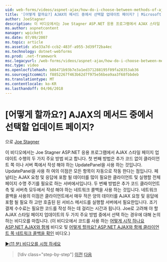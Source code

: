```yaml
---
uid: web-forms/videos/aspnet-ajax/how-do-i-choose-between-methods-of-ajax-page-updates
title: '[어떻게 할까요?] AJAX의 메서드 중에서 선택할 업데이트 페이지? | Microsoft 문서'
author: JoeStagner
description: 이 비디오에서는 Joe Stagner ASP.NET 응용 프로그램에서 AJAX 스타일 페이지 업데이트 수행의 두 가지 주요 방법 비교 합니다. 첫 번째 메서드는 Upd를 사용 하는 중...
ms.author: aspnetcontent
manager: wpickett
ms.date: 07/09/2007
ms.topic: article
ms.assetid: a5e33a7d-ccb2-483f-a955-3d39f72ba4ec
ms.technology: dotnet-webforms
ms.prod: .net-framework
msc.legacyurl: /web-forms/videos/aspnet-ajax/how-do-i-choose-between-methods-of-ajax-page-updates
msc.type: video
ms.openlocfilehash: b86471b93b7e3a1ed371288195f09fa28353ab36
ms.sourcegitcommit: f8852267f463b62d7f975e56bea9aa3f68fbbdeb
ms.translationtype: MT
ms.contentlocale: ko-KR
ms.lasthandoff: 04/06/2018
---
```

<a name="how-do-i-choose-between-methods-of-ajax-page-updates"></a>[어떻게 할까요?] AJAX의 메서드 중에서 선택할 업데이트 페이지?
====================
으로 [Joe Stagner](https://github.com/JoeStagner)

이 비디오에서는 Joe Stagner ASP.NET 응용 프로그램에서 AJAX 스타일 페이지 업데이트 수행의 두 가지 주요 방법 비교 합니다. 첫 번째 방법은 추가 코드 없이 클라이언트 쪽 이나 서버 쪽에서 작성 해야 하는 UpdatePanel을 사용 하는 것입니다. UpdatePanel을 사용 하 여의 이점은 모든 항목이 자동으로 작동 한다는 점입니다. 페널티는 AJAX 요청 및 응답에 포함 될 데이터를 많이 필요한 클라이언트 및 실행할 전체 페이지 수명 주기를 필요로 하는 서버에서입니다. 두 번째 방법은 추가 코드 클라이언트측 및 서버측 모두에서 작성 해야 하는 네트워크 콜백을 사용 하는 것입니다. 네트워크 콜백을 사용의 이점은 클라이언트에서 매우 적은 양의 데이터를 AJAX 요청 및 응답에 포함 될 필요 하 고만 호출된 된 서비스 메서드를 실행할 서버에서 필요한입니다. 조기 결제 수수료는 필요한 코드를 작성 하는 데 걸리는 시간과 됩니다. Joe로 고려해 야 할 AJAX 스타일 페이지 업데이트의 두 가지 주요 방법 중에서 선택 하는 경우에 대해 논의 하는 비디오를 마칩니다. (이 비디오에서 코드를 사용 하는 [어떻게 시작 하나요 ASP.NET AJAX와 함께](how-do-i-get-started-with-aspnet-ajax.md) 비디오 및 [어떻게 할까요? ASP.NET AJAX와 함께 클라이언트 쪽 네트워크 콜백을 확인](how-do-i-make-client-side-network-callbacks-with-aspnet-ajax.md) 비디오.)

[&#9654;(11 분) 비디오를 시청 하세요](https://channel9.msdn.com/Blogs/ASP-NET-Site-Videos/how-do-i-choose-between-methods-of-ajax-page-updates)

> [!div class="step-by-step"]
> [이전](how-do-i-update-multiple-regions-of-a-page-with-aspnet-ajax.md)
> [다음](how-do-i-use-other-javascript-user-interface-libraries-with-aspnet-ajax.md)
